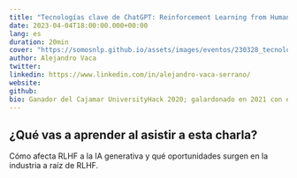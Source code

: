 ```yaml
---
title: "Tecnologías clave de ChatGPT: Reinforcement Learning from Human Feedback"
date: 2023-04-04T18:00:00.000+00:00
lang: es
duration: 20min
cover: "https://somosnlp.github.io/assets/images/eventos/230328_tecnologias_clave_de_chatgpt.jpg"
author: Alejandro Vaca
twitter: 
linkedin: https://www.linkedin.com/in/alejandro-vaca-serrano/
website: 
github: 
bio: Ganador del Cajamar UniversityHack 2020; galardonado en 2021 con el Premio a Mejor Data Scientist del Hackaton de SpainAI, al obtener 2 primeros puestos (análisis preescriptivo con series temporales & Computer Vision) y un tercero (NLP). Desarrollador principal de RigoBERTa, un modelo de lenguaje del Estado del Arte en español. Ganador del primer premio del Hackaton SomosNLP 2022 por BioMedIA, proyecto que posteriormente fue presentado en el NAACL 2022, obteniendo el Premio a la Mejor Presentación de Póster. 
---
```


<EventSummary
    description="Charla sobre las técnicas de Reinforcement Learning from Human Feedback (RLHF), qué podemos aprender de ellas y qué aplicaciones prácticas en la industria pueden venir de la mano de esta tecnología."
    poster="https://somosnlp.github.io/assets/images/eventos/"
    video="https://www.youtube.com/embed/Ujn379UCHBg"
    name=""
    website=""
    twitter=""
    linkedin=""
    github=""
    bio=""
/>

## ¿Qué vas a aprender al asistir a esta charla?

Cómo afecta RLHF a la IA generativa y qué oportunidades surgen en la industria a raíz de RLHF.
